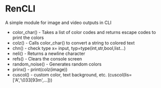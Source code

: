 # RenCLI
A simple module for image and video outputs in CLI
+ color_char() - Takes a list of color codes and returns escape codes to print the colors
+ colz() - Calls color_char() to convert a string to colored text
+ chn() - check type x= input, typ=type(int,str,bool,list...)
+ neli() - Returns a newline character
+ refs() - Clears the console screen
+ random_noise() - Generates random colors
+ prinx() - print(colz(image))
+ cuscol() - custom color, text background, etc.
  (cuscol(lis=['A','\033[93m',...]))
